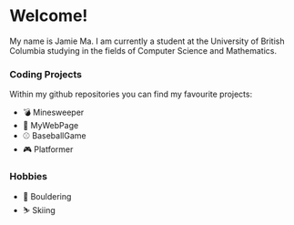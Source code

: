 # Welcome!

My name is Jamie Ma. I am currently a student at the University of British Columbia studying in the fields of Computer Science and Mathematics.

### Coding Projects

Within my github repositories you can find my favourite projects:
- 💣 Minesweeper
- 📄 MyWebPage
- ⚾ BaseballGame
- 🎮 Platformer

### Hobbies

- 🧗 Bouldering
- ⛷️ Skiing

<!--
**jamiema1/jamiema1** is a ✨ _special_ ✨ repository because its `README.md` (this file) appears on your GitHub profile.

Here are some ideas to get you started:

- 🔭 I’m currently working on ...
- 🌱 I’m currently learning ...
- 👯 I’m looking to collaborate on ...
- 🤔 I’m looking for help with ...
- 💬 Ask me about ...
- 📫 How to reach me: ...
- 😄 Pronouns: ...
- ⚡ Fun fact: ...
-->
